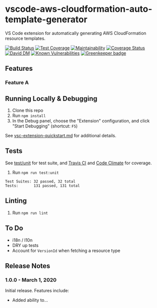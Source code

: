 # vscode-aws-cloudformation-auto-template-generator
VS Code extension for automatically generating AWS CloudFormation resource templates.

[![Build Status](https://travis-ci.org/john-goldsmith/vscode-aws-cloudformation-auto-template-generator.svg?branch=master)](https://travis-ci.org/john-goldsmith/vscode-aws-cloudformation-auto-template-generator)
[![Test Coverage](https://api.codeclimate.com/v1/badges/d7a491e37274f2241996/test_coverage)](https://codeclimate.com/github/john-goldsmith/vscode-aws-cloudformation-auto-template-generator/test_coverage)
[![Maintainability](https://api.codeclimate.com/v1/badges/d7a491e37274f2241996/maintainability)](https://codeclimate.com/github/john-goldsmith/vscode-aws-cloudformation-auto-template-generator/maintainability)
[![Coverage Status](https://coveralls.io/repos/github/john-goldsmith/vscode-aws-cloudformation-auto-template-generator/badge.svg?branch=master)](https://coveralls.io/github/john-goldsmith/vscode-aws-cloudformation-auto-template-generator?branch=master)
[![David DM](https://david-dm.org/john-goldsmith/vscode-aws-cloudformation-auto-template-generator.svg)](https://david-dm.org)
[![Known Vulnerabilities](https://snyk.io/test/github/john-goldsmith/vscode-aws-cloudformation-auto-template-generator/badge.svg?targetFile=package.json)](https://snyk.io/test/github/john-goldsmith/vscode-aws-cloudformation-auto-template-generator?targetFile=package.json)
[![Greenkeeper badge](https://badges.greenkeeper.io/john-goldsmith/vscode-aws-cloudformation-auto-template-generator.svg)](https://greenkeeper.io/)

## Features

### Feature A

## Running Locally & Debugging

1. Clone this repo
1. Run `npm install`
1. In the Debug panel, choose the "Extension" configuration, and click "Start Debugging" (shortcut: `F5`)

See [vsc-extension-quickstart.md](./vsc-extension-quickstart.md) for additional details.

## Tests
See [test/unit](./test/unit) for test suite, and [Travis CI](https://travis-ci.org/john-goldsmith/vscode-aws-cloudformation-auto-template-generator) and [Code Climate](https://codeclimate.com/github/john-goldsmith/vscode-aws-cloudformation-auto-template-generator) for coverage.

1. Run `npm run test:unit`

```
Test Suites: 32 passed, 32 total
Tests:       131 passed, 131 total
```

## Linting

1. Run `npm run lint`

## To Do

* i18n / l10n
* DRY up tests
* Account for `VersionId` when fetching a resource type

## Release Notes

### 1.0.0 - March 1, 2020

Initial release. Features include:

* Added ability to...

